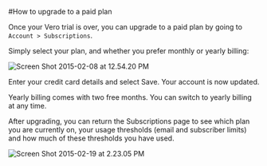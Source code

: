 #How to upgrade to a paid plan

Once your Vero trial is over, you can upgrade to a paid plan by going to `Account > Subscriptions`.

Simply select your plan, and whether you prefer monthly or yearly billing:

![Screen Shot 2015-02-08 at 12.54.20 PM](https://www.getvero.com/wp-content/uploads/2015/02/Screen-Shot-2015-02-08-at-12.54.20-PM.png)

Enter your credit card details and select Save. Your account is now updated.

Yearly billing comes with two free months. You can switch to yearly billing at any time.

After upgrading, you can return the Subscriptions page to see which plan you are currently on, your usage thresholds (email and subscriber limits) and how much of these thresholds you have used.

![Screen Shot 2015-02-19 at 2.23.05 PM](https://www.getvero.com/wp-content/uploads/2015/02/Screen-Shot-2015-02-19-at-2.23.05-PM.png)